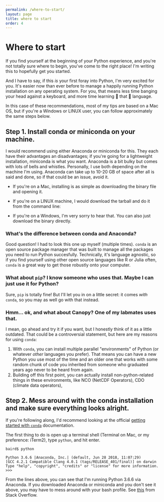 ```yaml
---
permalink: /where-to-start/
layout: page
title: where to start
order: 4
---
```


# Where to start

If you find yourself at the beginning of your Python experience, and you're not totally sure where to begin, you've come to the right place!  I'm writing this to hopefully get you started.

And I have to say, if this *is* your first foray into Python, I'm very excited for you.  It's easier now than ever before to manage a happily running Python installation on any operating system.  For you, that means less time banging your head against a keyboard, and more time learning :clap: that :clap: language.

In this case of these recommendations, most of my tips are based on a Mac OS, but if you're a Windows or LINUX user, you can follow approximately the same steps below.

## Step 1.  Install conda or miniconda on your machine.

I would recommend using either Anaconda or miniconda for this.  They each have their advantages an disadvantages; if you're going for a lightweight installation, miniconda is what you want.  Anaconda is a bit bulky but comes with lots of bells and whistles.  Personally, I use both depending on the machine I'm using.  Anaconda can take up to 10-20 GB of space after all is said and done, so if that could be an issue, avoid it.

* If you're on a Mac, installing is as simple as downloading the binary file and opening it.

* If you're on a LINUX machine, I would download the tarball and do it from the command line:

* If you're on a Windows, I'm very sorry to hear that.  You can also just download the binary directly.

### What's the difference between conda and Anaconda?

Good question!  I had to look this one up myself (multiple times).  ```conda``` is an open source package manager that was built to manage all the packages you need to run Python succesfully.  Technically, it's language agnostic, so if you find yourself using other open source languages like R or Julia often, ```conda``` is a great way to get those robustly onto your computer. 

### What about ```pip```?  I know someone who uses that.  Maybe I can just use it for Python?

Sure, ```pip``` is totally fine!  But I'll let you in on a little secret:  it comes *with* ```conda```, so you may as well go with that instead.

### Hmm... ok, and what about Canopy?  One of my labmates uses that.

I mean, go ahead and try it if you want, but I honestly think of it as a little outdated.  That could be a controversial statement, but here are my reasons for using ```conda```:

1.  With ```conda```, you can install multiple parallel "environments" of Python (or whatever *other* languages you prefer).  That means you can have a new Python you use most of the time and an older one that works with some random chunk of code you inherited from someone who graduated years ago never to be heard from again.
2.  Building off this first point, you can actually install non-python-related things in these environments, like NCO (NetCDF Operators), CDO (climate data operators), 

## Step 2.  Mess around with the conda installation and make sure everything looks alright.

If you're following along, I'd recommend looking at the official [getting started with ```conda```](https://conda.io/docs/user-guide/getting-started.html) documentation.

The first thing to do is open up a terminal shell (Terminal on Mac, or my preference:  iTerm2), type ```python```, and hit enter.

```
baird$ python

Python 3.6.6 |Anaconda, Inc.| (default, Jun 28 2018, 11:07:29)
[GCC 4.2.1 Compatible Clang 4.0.1 (tags/RELEASE_401/final)] on darwin
Type "help", "copyright", "credits" or "license" for more information.
>>>
```

From the lines above, you can see that I'm running Python 3.6.6 via Anaconda.  If you downloaded Anaconda or miniconda and you don't see it above, you may have to mess around with your bash profile.  See [this]() from Stack Overflow.
